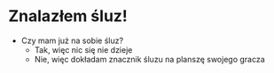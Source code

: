 # Znalazłem śluz!

- Czy mam już na sobie śluz?
    - Tak, więc nic się nie dzieje
    - Nie, więc dokładam znacznik śluzu na planszę swojego gracza
